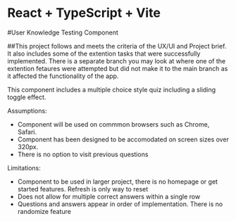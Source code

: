 # React + TypeScript + Vite

#User Knowledge Testing Component

##This project follows and meets the criteria of the UX/UI and Project brief. It also includes some of the extention tasks that were successfully implemented. There is a separate branch you may look at where one of the extention fetaures were attempted but did not make it to the main branch as it affected the functionality of the app.

This component includes a multiple choice style quiz including a sliding toggle effect. 

Assumptions:
- Component will be used on commmon browsers such as Chrome, Safari.
- Component has been designed to be accomodated on screen sizes over 320px.
- There is no option to visit previous questions 

Limitations:
- Component to be used in larger project, there is no homepage or get started features. Refresh is only way to reset
- Does not allow for multiple correct answers within a single row
- Questions and answers appear in order of implementation. There is no randomize feature
